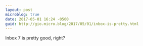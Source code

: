 ```yaml
---
layout: post
microblog: true
date: 2017-05-01 16:24 -0500
guid: http://gio.micro.blog/2017/05/01/inbox-is-pretty.html
---
```

Inbox 7 is pretty good, right?
